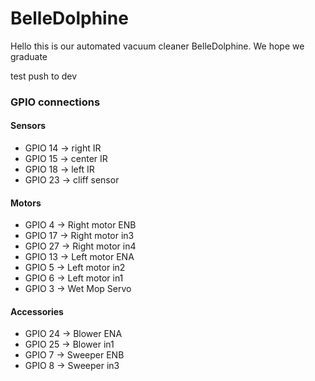 # BelleDolphine

Hello this is our automated vacuum cleaner BelleDolphine. We hope we graduate

test push to dev

### GPIO connections

#### Sensors

- GPIO 14 -> right IR
- GPIO 15 -> center IR
- GPIO 18 -> left IR
- GPIO 23 -> cliff sensor

#### Motors

- GPIO 4 -> Right motor ENB
- GPIO 17 -> Right motor in3
- GPIO 27 -> Right motor in4
- GPIO 13 -> Left motor ENA
- GPIO 5 -> Left motor in2
- GPIO 6 -> Left motor in1
- GPIO 3 -> Wet Mop Servo

#### Accessories

- GPIO 24 -> Blower ENA
- GPIO 25 -> Blower in1
- GPIO 7 -> Sweeper ENB
- GPIO 8 -> Sweeper in3
